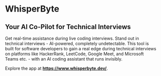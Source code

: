 # WhisperByte
## Your AI Co-Pilot for Technical Interviews

Get real-time assistance during live coding interviews. Stand out in technical interviews - AI-powered, completely undetectable. This tool is built for software developers to gain a real edge during technical interviews on platforms like HackerRank, LeetCode, Google Meet, and Microsoft Teams etc. - with an AI coding assistant that runs invisibly.

Explore the app at **https://www.whisperbyte.dev/**.
